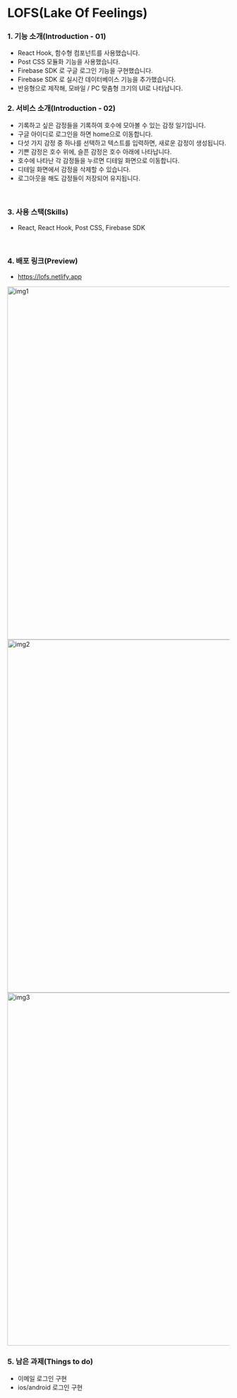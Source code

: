 # LOFS(Lake Of Feelings)

### 1. 기능 소개(Introduction - 01)
- React Hook, 함수형 컴포넌트를 사용했습니다.
- Post CSS 모듈화 기능을 사용했습니다.
- Firebase SDK 로 구글 로그인  기능을 구현했습니다.
- Firebase SDK 로 실시간 데이터베이스 기능을 추가했습니다.
- 반응형으로 제작해, 모바일 / PC 맞춤형 크기의 UI로 나타납니다.

### 2. 서비스 소개(Introduction - 02)
- 기록하고 싶은 감정들을 기록하여 호수에 모아볼 수 있는 감정 일기입니다.
- 구글 아이디로 로그인을 하면 home으로 이동합니다.
- 다섯 가지 감정 중 하나를 선택하고 텍스트를 입력하면, 새로운 감정이 생성됩니다.
- 기쁜 감정은 호수 위에, 슬픈 감정은 호수 아래에 나타납니다.
- 호수에 나타난 각 감정들을 누르면 디테일 화면으로 이동합니다.
- 디테일 화면에서 감정을 삭제할 수 있습니다.
- 로그아웃을 해도 감정들이 저장되어 유지됩니다.
</br>
 
### 3. 사용 스택(Skills)
- React, React Hook, Post CSS, Firebase SDK
</br>
 
### 4. 배포 링크(Preview)
- https://lofs.netlify.app
<img width="800" alt="img1" src="https://user-images.githubusercontent.com/62868465/136769513-37be0497-4a81-47d9-8cd5-ec685e6b0085.png"/>
<img width="800" alt="img2" src="https://user-images.githubusercontent.com/62868465/136769612-006417ff-ba08-4e2d-9979-95fb0057babf.png"/>
<img width="800" alt="img3" src="https://user-images.githubusercontent.com/62868465/136769662-b83b14bf-ae11-4ddf-b51e-e436908bc6fa.png"/>

### 5. 남은 과제(Things to do)
- 이메일 로그인 구현
- ios/android 로그인 구현
